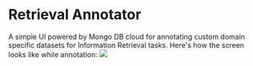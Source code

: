 # Retrieval Annotator
A simple UI powered by Mongo DB cloud for annotating custom domain specific datasets for Information Retrieval tasks.
Here's how the screen looks like while annotation:
<img src="https://user-images.githubusercontent.com/6007894/132026752-2cb1a0ad-9304-4746-bf04-d4177a4d2218.png"/>
